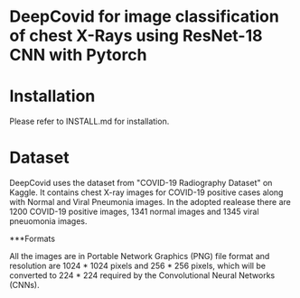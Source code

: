 # DeepCovid for image classification of chest X-Rays using ResNet-18 CNN with Pytorch

# Installation
Please refer to INSTALL.md for installation.

# Dataset
DeepCovid uses the dataset from "COVID-19 Radiography Dataset" on Kaggle. It contains chest X-ray images for COVID-19 positive cases along with Normal and Viral Pneumonia images. In the adopted realease there are 1200 COVID-19 positive images, 1341 normal images and 1345 viral pneuomonia images. 

***Formats

All the images are in Portable Network Graphics (PNG) file format and resolution are 1024 * 1024 pixels and 256 * 256 pixels, which will be converted to 224 * 224 required by the Convolutional Neural Networks (CNNs).
